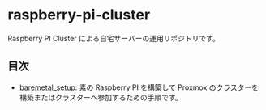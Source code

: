 # raspberry-pi-cluster

Raspberry PI Cluster による自宅サーバーの運用リポジトリです。

## 目次

- [baremetal_setup](./baremetal_setup/README.md): 素の Raspberry PI を構築して Proxmox のクラスターを構築またはクラスターへ参加するための手順です。

